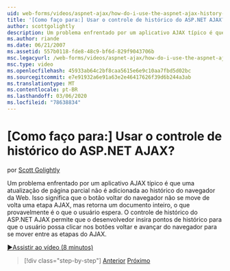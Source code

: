 ```yaml
---
uid: web-forms/videos/aspnet-ajax/how-do-i-use-the-aspnet-ajax-history-control
title: '[Como faço para:] Usar o controle de histórico do ASP.NET AJAX? | Microsoft Docs'
author: scottgolightly
description: Um problema enfrentado por um aplicativo AJAX típico é que uma atualização de página parcial não é adicionada ao histórico do navegador da Web. Isso significa que o navegador B...
ms.author: riande
ms.date: 06/21/2007
ms.assetid: 557b0118-fde8-48c9-bf6d-829f9043706b
msc.legacyurl: /web-forms/videos/aspnet-ajax/how-do-i-use-the-aspnet-ajax-history-control
msc.type: video
ms.openlocfilehash: 45933ab64c2bf8caa5615e6e9c10aa7fbd5d02bc
ms.sourcegitcommit: e7e91932a6e91a63e2e46417626f39d6b244a3ab
ms.translationtype: MT
ms.contentlocale: pt-BR
ms.lasthandoff: 03/06/2020
ms.locfileid: "78638834"
---
```

# <a name="how-do-i-use-the-aspnet-ajax-history-control"></a>[Como faço para:] Usar o controle de histórico do ASP.NET AJAX?

por [Scott Golightly](https://github.com/scottgolightly)

Um problema enfrentado por um aplicativo AJAX típico é que uma atualização de página parcial não é adicionada ao histórico do navegador da Web. Isso significa que o botão voltar do navegador não se move de volta uma etapa AJAX, mas retorna um documento inteiro, o que provavelmente é o que o usuário espera. O controle de histórico do ASP.NET AJAX permite que o desenvolvedor insira pontos de histórico para que o usuário possa clicar nos botões voltar e avançar do navegador para se mover entre as etapas do AJAX.

[&#9654;Assistir ao vídeo (8 minutos)](https://channel9.msdn.com/Blogs/ASP-NET-Site-Videos/how-do-i-use-the-aspnet-ajax-history-control)

> [!div class="step-by-step"]
> [Anterior](how-do-i-use-the-aspnet-ajax-updateprogress-control.md)
> [Próximo](how-do-i-implement-the-ajax-after-processing-pattern.md)
